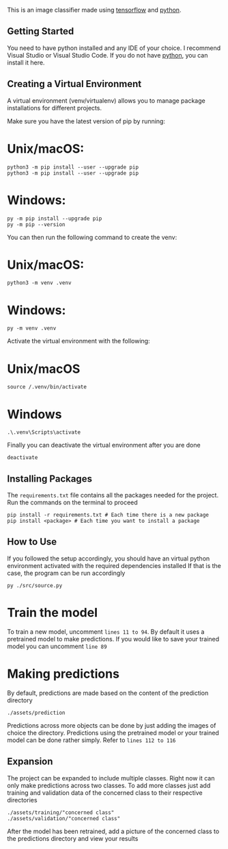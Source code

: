 This is an image classifier made using [tensorflow](https://www.tensorflow.org/) and [python](https://www.python.org/).


## Getting Started
You need to have python installed and any IDE of your choice. I recommend Visual Studio or Visual Studio Code.
If you do not have [python](https://www.python.org/), you can install it here.

## Creating a Virtual Environment
A virtual environment (venv/virtualenv) allows you to manage package installations for different projects.

Make sure you have the latest version of pip by running:

# Unix/macOS:
```
python3 -m pip install --user --upgrade pip
python3 -m pip install --user --upgrade pip
```

# Windows:
```
py -m pip install --upgrade pip
py -m pip --version
```

You can then run the following command to create the venv:

# Unix/macOS:
```
python3 -m venv .venv
```

# Windows:
```
py -m venv .venv
```

Activate the virtual environment with the following:

# Unix/macOS
```
source /.venv/bin/activate
```

# Windows
```
.\.venv\Scripts\activate
```

Finally you can deactivate the virtual environment after you are done
```
deactivate
```
## Installing Packages
The `requirements.txt` file contains all the packages needed for the project. Run the commands on the terminal to proceed
```
pip install -r requirements.txt # Each time there is a new package
pip install <package> # Each time you want to install a package
```


## How to Use

If you followed the setup accordingly, you should have an virtual python environment activated with the required dependencies installed
If that is the case, the program can be run accordingly
```
py ./src/source.py
```

# Train the model
To train a new model, uncomment `lines 11 to 94`. By default it uses a pretrained model to make predictions. 
If you would like to save your trained model you can uncomment `line 89`

# Making predictions
By default, predictions are made based on the content of the prediction directory
```
./assets/prediction
```
Predictions across more objects can be done by just adding the images of choice the directory.
Predictions using the pretrained model or your trained model can be done rather simply. Refer to `lines 112 to 116`

## Expansion

The project can be expanded to include multiple classes. Right now it can only make predictions across two classes. To add more classes
just add training and validation data of the concerned class to their respective directories

```
./assets/training/"concerned class"
./assets/validation/"concerned class"
```

After the model has been retrained, add a picture of the concerned class to the predictions directory and view your results